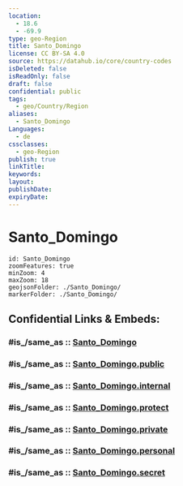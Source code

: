 ```yaml
---
location:
  - 18.6
  - -69.9
type: geo-Region
title: Santo_Domingo
license: CC BY-SA 4.0
source: https://datahub.io/core/country-codes
isDeleted: false
isReadOnly: false
draft: false
confidential: public
tags:
  - geo/Country/Region
aliases:
  - Santo_Domingo
Languages:
  - de
cssclasses:
  - geo-Region
publish: true
linkTitle:
keywords:
layout:
publishDate:
expiryDate:
---
```


# Santo_Domingo

```leaflet
id: Santo_Domingo
zoomFeatures: true 
minZoom: 4 
maxZoom: 18
geojsonFolder: ./Santo_Domingo/
markerFolder: ./Santo_Domingo/
```


## Confidential Links & Embeds: 

### #is_/same_as :: [Santo_Domingo](/_Standards/Earth/Continent/America~Caribbean/Dominican_Rep/provinces~Dominican_Rep/Santo_Domingo.md) 

### #is_/same_as :: [Santo_Domingo.public](/_public/Earth/Continent/America~Caribbean/Dominican_Rep/provinces~Dominican_Rep/Santo_Domingo.public.md) 

### #is_/same_as :: [Santo_Domingo.internal](/_internal/Earth/Continent/America~Caribbean/Dominican_Rep/provinces~Dominican_Rep/Santo_Domingo.internal.md) 

### #is_/same_as :: [Santo_Domingo.protect](/_protect/Earth/Continent/America~Caribbean/Dominican_Rep/provinces~Dominican_Rep/Santo_Domingo.protect.md) 

### #is_/same_as :: [Santo_Domingo.private](/_private/Earth/Continent/America~Caribbean/Dominican_Rep/provinces~Dominican_Rep/Santo_Domingo.private.md) 

### #is_/same_as :: [Santo_Domingo.personal](/_personal/Earth/Continent/America~Caribbean/Dominican_Rep/provinces~Dominican_Rep/Santo_Domingo.personal.md) 

### #is_/same_as :: [Santo_Domingo.secret](/_secret/Earth/Continent/America~Caribbean/Dominican_Rep/provinces~Dominican_Rep/Santo_Domingo.secret.md)

